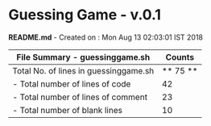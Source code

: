 # Guessing Game - v.0.1
**README.md** - Created on : Mon Aug 13 02:03:01 IST 2018

|  **File Summary - guessinggame.sh**  | **Counts** |
|--------------------------------------|------------|
|Total No. of lines in guessinggame.sh |  ** 75 **  |
|    - Total number of lines of code   |     42     |
|    - Total number of lines of comment|     23     |
|    - Total number of blank lines     |     10     |
